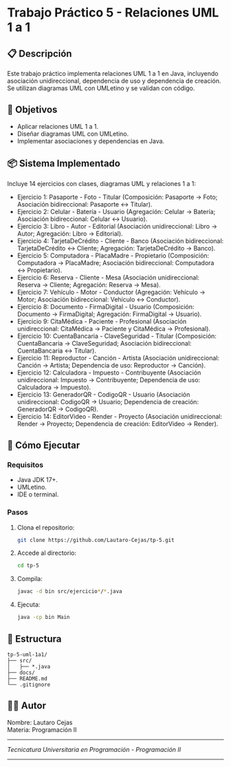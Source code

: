 # Trabajo Práctico 5 - Relaciones UML 1 a 1

## 📋 Descripción
Este trabajo práctico implementa relaciones UML 1 a 1 en Java, incluyendo asociación unidireccional, dependencia de uso y dependencia de creación. Se utilizan diagramas UML con UMLetino y se validan con código.

## 🎯 Objetivos
- Aplicar relaciones UML 1 a 1.
- Diseñar diagramas UML con UMLetino.
- Implementar asociaciones y dependencias en Java.

## 📦 Sistema Implementado
Incluye 14 ejercicios con clases, diagramas UML y relaciones 1 a 1:

- Ejercicio 1: Pasaporte - Foto - Titular (Composición: Pasaporte → Foto; Asociación bidireccional: Pasaporte ↔ Titular).
- Ejercicio 2: Celular - Batería - Usuario (Agregación: Celular → Batería; Asociación bidireccional: Celular ↔ Usuario).
- Ejercicio 3: Libro - Autor - Editorial (Asociación unidireccional: Libro → Autor; Agregación: Libro → Editorial).
- Ejercicio 4: TarjetaDeCrédito - Cliente - Banco (Asociación bidireccional: TarjetaDeCrédito ↔ Cliente; Agregación: TarjetaDeCrédito → Banco).
- Ejercicio 5: Computadora - PlacaMadre - Propietario (Composición: Computadora → PlacaMadre; Asociación bidireccional: Computadora ↔ Propietario).
- Ejercicio 6: Reserva - Cliente - Mesa (Asociación unidireccional: Reserva → Cliente; Agregación: Reserva → Mesa).
- Ejercicio 7: Vehículo - Motor - Conductor (Agregación: Vehículo → Motor; Asociación bidireccional: Vehículo ↔ Conductor).
- Ejercicio 8: Documento - FirmaDigital - Usuario (Composición: Documento → FirmaDigital; Agregación: FirmaDigital → Usuario).
- Ejercicio 9: CitaMédica - Paciente - Profesional (Asociación unidireccional: CitaMédica → Paciente y CitaMédica → Profesional).
- Ejercicio 10: CuentaBancaria - ClaveSeguridad - Titular (Composición: CuentaBancaria → ClaveSeguridad; Asociación bidireccional: CuentaBancaria ↔ Titular).
- Ejercicio 11: Reproductor - Canción - Artista (Asociación unidireccional: Canción → Artista; Dependencia de uso: Reproductor → Canción).
- Ejercicio 12: Calculadora - Impuesto - Contribuyente (Asociación unidireccional: Impuesto → Contribuyente; Dependencia de uso: Calculadora → Impuesto).
- Ejercicio 13: GeneradorQR - CodigoQR - Usuario (Asociación unidireccional: CodigoQR → Usuario; Dependencia de creación: GeneradorQR → CodigoQR).
- Ejercicio 14: EditorVideo - Render - Proyecto (Asociación unidireccional: Render → Proyecto; Dependencia de creación: EditorVideo → Render).

## 🚀 Cómo Ejecutar
### Requisitos
- Java JDK 17+.
- UMLetino.
- IDE o terminal.

### Pasos
1. Clona el repositorio:
   ```bash
   git clone https://github.com/Lautaro-Cejas/tp-5.git
   ```
2. Accede al directorio:
   ```bash
   cd tp-5
   ```
3. Compila:
   ```bash
   javac -d bin src/ejercicio*/*.java
   ```
4. Ejecuta:
   ```bash
   java -cp bin Main
   ```

## 📂 Estructura
```
tp-5-uml-1a1/
├── src/
│   ├── *.java
├── docs/
├── README.md
└── .gitignore
```

## 👨‍💻 Autor
Nombre: Lautaro Cejas  
Materia: Programación II  

---
*Tecnicatura Universitaria en Programación - Programación II*

---
